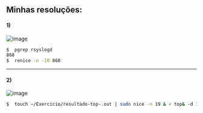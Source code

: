 ## Minhas resoluções:

#### 1)

![image](https://user-images.githubusercontent.com/83923976/188346496-1d7cf04e-fc6e-49a1-91eb-d919eb6ca8f4.png)

```bash
$  pgrep rsyslogd
868
$  renice -n -10 868
```

_______________________________________________________________________________________________________________________________________________________________________

#### 2)

![image](https://user-images.githubusercontent.com/83923976/188346507-5c8e1c2c-ac17-4f9c-80f8-b782f6df4f48.png)

```bash
$  touch ~/Exercicio/resultado-top-.out | sudo nice -n 19 & < top& -d 10
```
